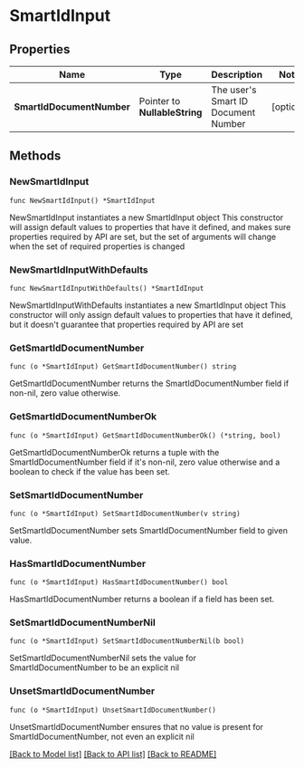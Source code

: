 # SmartIdInput

## Properties

Name | Type | Description | Notes
------------ | ------------- | ------------- | -------------
**SmartIdDocumentNumber** | Pointer to **NullableString** | The user&#39;s Smart ID Document Number | [optional] 

## Methods

### NewSmartIdInput

`func NewSmartIdInput() *SmartIdInput`

NewSmartIdInput instantiates a new SmartIdInput object
This constructor will assign default values to properties that have it defined,
and makes sure properties required by API are set, but the set of arguments
will change when the set of required properties is changed

### NewSmartIdInputWithDefaults

`func NewSmartIdInputWithDefaults() *SmartIdInput`

NewSmartIdInputWithDefaults instantiates a new SmartIdInput object
This constructor will only assign default values to properties that have it defined,
but it doesn't guarantee that properties required by API are set

### GetSmartIdDocumentNumber

`func (o *SmartIdInput) GetSmartIdDocumentNumber() string`

GetSmartIdDocumentNumber returns the SmartIdDocumentNumber field if non-nil, zero value otherwise.

### GetSmartIdDocumentNumberOk

`func (o *SmartIdInput) GetSmartIdDocumentNumberOk() (*string, bool)`

GetSmartIdDocumentNumberOk returns a tuple with the SmartIdDocumentNumber field if it's non-nil, zero value otherwise
and a boolean to check if the value has been set.

### SetSmartIdDocumentNumber

`func (o *SmartIdInput) SetSmartIdDocumentNumber(v string)`

SetSmartIdDocumentNumber sets SmartIdDocumentNumber field to given value.

### HasSmartIdDocumentNumber

`func (o *SmartIdInput) HasSmartIdDocumentNumber() bool`

HasSmartIdDocumentNumber returns a boolean if a field has been set.

### SetSmartIdDocumentNumberNil

`func (o *SmartIdInput) SetSmartIdDocumentNumberNil(b bool)`

 SetSmartIdDocumentNumberNil sets the value for SmartIdDocumentNumber to be an explicit nil

### UnsetSmartIdDocumentNumber
`func (o *SmartIdInput) UnsetSmartIdDocumentNumber()`

UnsetSmartIdDocumentNumber ensures that no value is present for SmartIdDocumentNumber, not even an explicit nil

[[Back to Model list]](../README.md#documentation-for-models) [[Back to API list]](../README.md#documentation-for-api-endpoints) [[Back to README]](../README.md)


